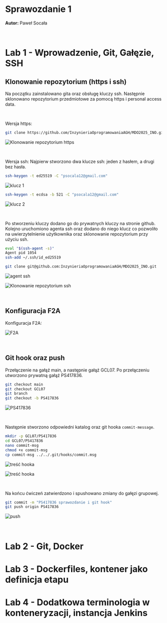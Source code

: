 # Sprawozdanie 1
**Autor:** Paweł Socała


<br>

# Lab 1 - Wprowadzenie, Git, Gałęzie, SSH

## Klonowanie repozytorium (https i ssh)

Na początku zainstalowano gita oraz obsługę kluczy ssh. Następnie sklonowano repozytorium przedmiotowe za pomocą https i personal access data.

<br>

Wersja https:
```bash
git clone https://github.com/InzynieriaOprogramowaniaAGH/MDO2025_INO.git
```

![Klonowanie repozytorium https](lab_1/git_clone.png)

<br>

Wersja ssh:
Najpierw stworzono dwa klucze ssh: jeden z hasłem, a drugi bez hasła.
```bash
ssh-keygen -t ed25519 -C "psocala12@gmail.com"
```

![klucz 1](lab_1/first_token_with_pass.png)


```bash
ssh-keygen -t ecdsa -b 521 -C "psocala12@gmail.com"
```

![klucz 2](lab_1/second_token_no_pass.png)

<br>

Po stworzeniu kluczy dodano go do prywatnych kluczy na stronie github. Kolejno uruchomiono agenta ssh oraz dodano do niego klucz co pozwoliło na uwierzytelnienie użytkownika oraz sklonowanie repozytorium przy użyciu ssh.


```bash
eval "$(ssh-agent -s)"
Agent pid 1054
ssh-add ~/.ssh/id_ed25519

git clone git@github.com:InzynieriaOprogramowaniaAGH/MDO2025_INO.git
```

![agent ssh](lab_1/authentification_ssh.png)

![Klonowanie repozytorium ssh](lab_1/git_clone_ssh.png)

<br>

## Konfiguracja F2A
Konfiguracja F2A:

![F2A](lab_1/F2A.png)

<br>

## Git hook oraz push
Przełączenie na gałąź main, a następnie gałąź GCL07. Po przełączeniu utworzono prywatną gałąź PS417836.

```bash
git checkout main
git checkout GCL07
git branch
git checkout -b PS417836
```

![PS417836](lab_1/stworzenie_mojej_gałęzi.png)

<br>

Następnie stworzono odpowiedni katalog oraz git hooka `commit-message`.

```bash
mkdir -p GCL07/PS417836
cd GCL07/PS417836
nano commit-msg
chmod +x commit-msg
cp commit-msg ../../.git/hooks/commit.msg
```

![treść hooka](lab_1/skrypt_git_hooks.png)

![treść hooka](lab_1/treść_hooka.png)


<br>

Na końcu ćwiczeń zatwierdzono i spushowano zmiany do gałęzi grupowej.

```bash
git commit -m "PS417836 sprawozdanie i git hook"
git push origin PS417836
```

![push](lab_1/push.png)

<br>

# Lab 2 - Git, Docker




# Lab 3 - Dockerfiles, kontener jako definicja etapu



# Lab 4 - Dodatkowa terminologia w konteneryzacji, instancja Jenkins
